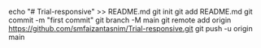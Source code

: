 echo "# Trial-responsive" >> README.md
git init
git add README.md
git commit -m "first commit"
git branch -M main
git remote add origin https://github.com/smfaizantasnim/Trial-responsive.git
git push -u origin main
